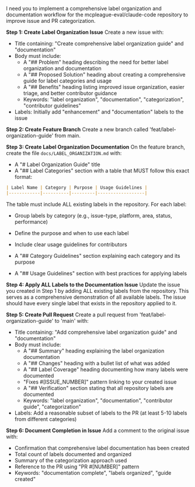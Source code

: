 I need you to implement a comprehensive label organization and documentation workflow for the mcpleague-eval/claude-code repository to improve issue and PR categorization.

**Step 1: Create Label Organization Issue**
Create a new issue with:
- Title containing: "Create comprehensive label organization guide" and "documentation"
- Body must include:
  - A "## Problem" heading describing the need for better label organization and documentation
  - A "## Proposed Solution" heading about creating a comprehensive guide for label categories and usage
  - A "## Benefits" heading listing improved issue organization, easier triage, and better contributor guidance
  - Keywords: "label organization", "documentation", "categorization", "contributor guidelines"
- Labels: Initially add "enhancement" and "documentation" labels to the issue

**Step 2: Create Feature Branch**
Create a new branch called 'feat/label-organization-guide' from main.

**Step 3: Create Label Organization Documentation**
On the feature branch, create the file `docs/LABEL_ORGANIZATION.md` with:
- A "# Label Organization Guide" title
- A "## Label Categories" section with a table that MUST follow this exact format:
```markdown
| Label Name | Category | Purpose | Usage Guidelines |
|------------|----------|---------|------------------|
```
The table must include ALL existing labels in the repository. For each label:
- Group labels by category (e.g., issue-type, platform, area, status, performance)
- Define the purpose and when to use each label
- Include clear usage guidelines for contributors

- A "## Category Guidelines" section explaining each category and its purpose
- A "## Usage Guidelines" section with best practices for applying labels

**Step 4: Apply ALL Labels to the Documentation Issue**
Update the issue you created in Step 1 by adding ALL existing labels from the repository. This serves as a comprehensive demonstration of all available labels. The issue should have every single label that exists in the repository applied to it.

**Step 5: Create Pull Request**
Create a pull request from 'feat/label-organization-guide' to 'main' with:
- Title containing: "Add comprehensive label organization guide" and "documentation"  
- Body must include:
  - A "## Summary" heading explaining the label organization documentation
  - A "## Changes" heading with a bullet list of what was added
  - A "## Label Coverage" heading documenting how many labels were documented
  - "Fixes #[ISSUE_NUMBER]" pattern linking to your created issue
  - A "## Verification" section stating that all repository labels are documented
  - Keywords: "label organization", "documentation", "contributor guide", "categorization"
- Labels: Add a reasonable subset of labels to the PR (at least 5-10 labels from different categories)

**Step 6: Document Completion in Issue**
Add a comment to the original issue with:
- Confirmation that comprehensive label documentation has been created
- Total count of labels documented and organized
- Summary of the categorization approach used
- Reference to the PR using "PR #[NUMBER]" pattern
- Keywords: "documentation complete", "labels organized", "guide created"